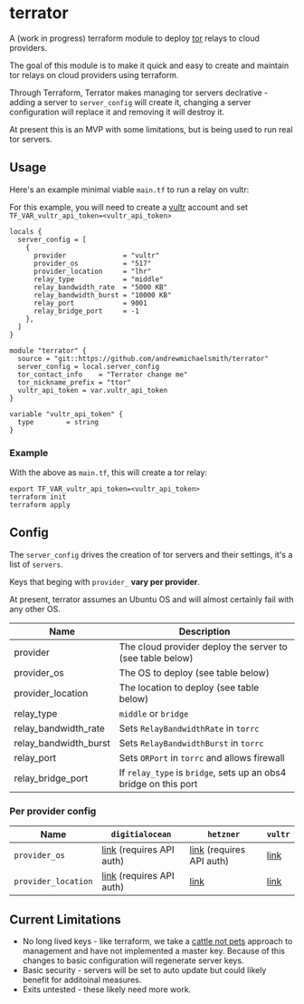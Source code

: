 # terrator

A (work in progress) terraform module to deploy [tor](https://www.torproject.org/) relays to cloud providers.

The goal of this module is to make it quick and easy to create and maintain tor relays on cloud providers using terraform.

Through Terraform, Terrator makes managing tor servers declrative - adding a server to `server_config` will create it, changing a server configuration will replace it and removing it will destroy it.

At present this is an MVP with some limitations, but is being used to run real tor servers.

## Usage

Here's an example minimal viable `main.tf` to run a relay on vultr:

For this example, you will need to create a [vultr](https://www.vultr.com/) account and set `TF_VAR_vultr_api_token=<vultr_api_token>`

```
locals {
  server_config = [
    {
      provider              = "vultr"
      provider_os           = "517"
      provider_location     = "lhr"
      relay_type            = "middle"
      relay_bandwidth_rate  = "5000 KB"
      relay_bandwidth_burst = "10000 KB"
      relay_port            = 9001
      relay_bridge_port     = -1
    },
  ]
}

module "terrator" {
  source = "git::https://github.com/andrewmichaelsmith/terrator"
  server_config = local.server_config
  tor_contact_info    = "Terrator change me"
  tor_nickname_prefix = "ttor"
  vultr_api_token = var.vultr_api_token
}

variable "vultr_api_token" {
  type        = string
}
```

### Example

With the above as `main.tf`, this will create a tor relay:

```
export TF_VAR_vultr_api_token=<vultr_api_token>
terraform init
terraform apply
```

##  Config

The `server_config` drives the creation of tor servers and their settings, it's a list of `servers`. 

Keys that beging with `provider_` **vary per provider**.

At present, terrator assumes an Ubuntu OS and will almost certainly fail with any other OS.


| Name                  | Description                                                      |
|-----------------------|------------------------------------------------------------------|
| provider              | The cloud provider deploy the server to (see table below)        |
| provider_os           | The OS to deploy (see table below)                               |
| provider_location     | The location to deploy (see table below)                         |
| relay_type            | `middle` or `bridge`                                             |
| relay_bandwidth_rate  | Sets `RelayBandwidthRate` in `torrc`                             |
| relay_bandwidth_burst | Sets `RelayBandwidthBurst` in `torrc`                            |
| relay_port            | Sets `ORPort` in `torrc` and allows firewall                     |
| relay_bridge_port     | If `relay_type` is `bridge`, sets up an obs4 bridge on this port |


### Per provider config

| Name                | `digitialocean`  | `hetzner`  | `vultr`  |
|---------------------|------------------|-----------------------|------------------------------------------|
| `provider_os`       | [link](https://docs.digitalocean.com/reference/api/api-reference/#operation/get_images_list)  (requires API auth)  | [link](https://docs.hetzner.cloud/#images-get-all-images)  (requires API auth) | [link](https://api.vultr.com/v2/os)      |
| `provider_location` | [link](https://docs.digitalocean.com/reference/api/api-reference/#operation/list_all_regions)  (requires API auth) | [link](https://docs.hetzner.com/cloud/general/locations/)                      | [link](https://api.vultr.com/v2/regions) |



## Current Limitations

* No long lived keys - like terraform, we take a [cattle not pets](https://devops.stackexchange.com/questions/653/what-is-the-definition-of-cattle-not-pets) approach to management and have not implemented a master key. Because of this changes to basic configuration will regenerate server keys.
* Basic security - servers will be set to auto update but could likely benefit for additoinal measures.
* Exits untested - these likely need more work.
